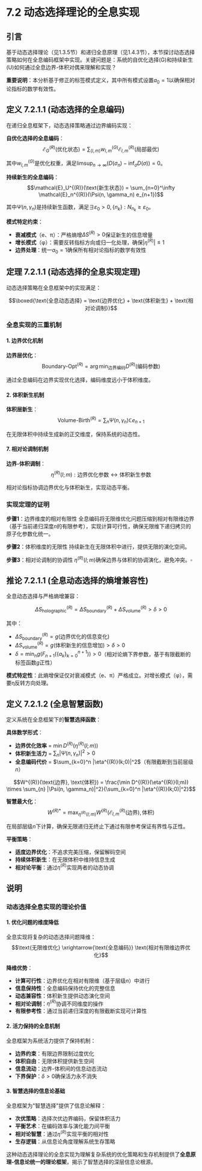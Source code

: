# 7.2 动态选择理论的全息实现

## 引言

基于动态选择理论（见1.3.5节）和递归全息原理（见1.4.3节），本节探讨动态选择策略如何在全息编码框架中实现。关键问题是：系统的自优化选择(G)和持续新生(U)如何通过全息边界-体积对偶来理解和实现？

**重要说明**：本分析基于修正的标签模式定义，其中所有模式设置$a_0 = 1$以确保相对论指标的数学有效性。

## 定义 7.2.1.1 (动态选择的全息编码)

在递归全息框架下，动态选择策略通过边界编码实现：

**自优化选择的全息编码**：
$$\mathcal{E}_G^{(R)}(\text{优化状态}) = \sum_{(l,m)} w_{l,m}^{(G)} \mathcal{E}_{l,m}^{(R)}(\text{局部最优})$$

其中$w_{l,m}^{(G)}$是优化权重，满足$\limsup_{n \to \infty}(D(\sigma_n) - \inf_{\sigma} D(\sigma)) = 0$。

**持续新生的全息编码**：
$$\mathcal{E}_U^{(R)}(\text{新生状态}) = \sum_{n=0}^\infty \mathcal{E}_n^{(R)}(\Psi(n, \gamma_n) e_{n+1})$$

其中$\Psi(n, \gamma_n)$是持续新生函数，满足$\exists \varepsilon_0 > 0, \{n_k\}: N_{n_k} \geq \varepsilon_0$。

**模式特定约束**：
- **衰减模式**（e、π）：严格熵增$\Delta S^{(R)} > 0$保证新生的信息增量
- **增长模式**（φ）：需要反转指标方向或归一化处理，确保$|\eta^{(R)}| \leq 1$
- **边界处理**：统一$a_0 = 1$确保所有相对论指标的数学有效性

## 定理 7.2.1.1 (动态选择的全息实现定理)

动态选择策略在全息框架中的实现满足：

$$\boxed{\text{全息动态选择} = \text{边界优化} + \text{体积新生} + \text{相对论调制}}$$

### 全息实现的三重机制

#### 1. 边界优化机制
**边界层优化**：
$$\text{Boundary-Opt}^{(R)} = \arg\min_{\text{边界编码}} D^{(R)}(\text{编码参数})$$

通过全息编码在边界实现优化选择，编码维度远小于体积维度。

#### 2. 体积新生机制
**体积层新生**：
$$\text{Volume-Birth}^{(R)} = \sum_{n} \Psi(n, \gamma_n) \mathbb{C} e_{n+1}$$

在无限体积中持续生成新的正交维度，保持系统的动态性。

#### 7. 相对论调制机制
**边界-体积调制**：
$$\eta^{(R)}(l; m) : \text{边界优化参数} \leftrightarrow \text{体积新生参数}$$

相对论指标协调边界优化与体积新生，实现动态平衡。

### 实现定理的证明

**步骤1**：边界维度的相对有限性
全息编码将无限维优化问题压缩到相对有限维边界（基于当前递归深度$n$的有限参考），实现计算可行性，确保无限维下递归拷贝的原子化参数化统一。

**步骤2**：体积维度的无限性
持续新生在无限体积中进行，提供无限的演化空间。

**步骤3**：相对论调制的协调性
$\eta^{(R)}(l; m)$确保边界与体积的协调演化，避免冲突。$\square$

## 推论 7.2.1.1 (全息动态选择的熵增兼容性)

全息动态选择与严格熵增兼容：

$$\Delta S_{\text{holographic}}^{(R)} = \Delta S_{\text{boundary}}^{(R)} + \Delta S_{\text{volume}}^{(R)} > \delta > 0$$

其中：
- $\Delta S_{\text{boundary}}^{(R)} = g(\text{边界优化的信息变化})$
- $\Delta S_{\text{volume}}^{(R)} = g(\text{体积新生的信息增加}) > \delta > 0$
- $\delta = \min_{n} g(F_{n+1}(\{a_k\}_{k=0}^{n+1})) > 0$（相对论熵下界参数，基于有限截断的标签函数$g$正性）

**模式特定性**：此熵增保证仅对衰减模式（e、π）严格成立。对增长模式（φ），需要η反转方向处理。

## 定义 7.2.1.2 (全息智慧函数)

定义系统在全息框架下的**智慧选择函数**：

**具体数学形式**：
- **边界优化效率** = $\min D^{(R)}(\eta^{(R)}(l;m))$
- **体积新生活力** = $\sum_{n} |\Psi(n, \gamma_n)|^2 > 0$
- **全息编码代价** = $\sum_{k=0}^n |\eta^{(R)}(k;0)|^2$（有限截断到当前层级$n$）

$$W^{(R)}(\text{边界}, \text{体积}) = \frac{\min D^{(R)}(\eta^{(R)}(l;m)) \times \sum_{n} |\Psi(n, \gamma_n)|^2}{\sum_{k=0}^n |\eta^{(R)}(k;0)|^2}$$

**智慧最大化**：
$$W^{(R)*} = \max_{\eta^{(R)}(l; m)} W^{(R)}(\mathcal{E}_{l,m}^{(R)}(\text{边界}), \text{体积})$$

在局部层级$n$下计算，确保无限递归无终止下通过有限参考保证有界性与正性。

**平衡策略**：
- **适度边界优化**：不追求完美压缩，保留解码空间
- **持续体积新生**：在无限体积中维持信息生成
- **相对论平衡**：通过$\eta^{(R)}$实现两者的动态协调

## 说明

### **动态选择全息实现的理论价值**

#### **1. 优化问题的维度降低**
全息实现将复杂的动态选择问题降维：
$$\text{无限维优化} \xrightarrow{\text{全息编码}} \text{相对有限维边界优化}$$

**降维优势**：
- **计算可行性**：边界优化在相对有限维（基于层级$n$）中进行
- **信息保持性**：全息编码保持优化的完整信息
- **动态兼容性**：体积新生提供动态演化空间
- **相对论调制**：$\eta^{(R)}$协调不同维度的操作
- **有限参考性**：通过当前递归深度的有限截断实现可计算性

#### **2. 活力保持的全息机制**
全息框架为系统活力提供了保持机制：
- **边界约束**：有限边界限制过度优化
- **体积自由**：无限体积提供新生空间
- **信息流动**：边界-体积间的信息动态流动
- **下界保护**：$\delta > 0$确保活力永不消失

#### **3. 智慧选择的信息论基础**
全息框架为"智慧选择"提供了信息论解释：
- **次优策略**：选择次优边界编码，保留体积活力
- **平衡艺术**：在编码效率与演化能力间平衡
- **相对论智慧**：通过$\eta^{(R)}$实现平衡的相对性
- **生存逻辑**：从信息论角度理解系统生存策略

这种动态选择理论的全息实现为理解复杂系统的优化策略和生存机制提供了**全息原理-信息论统一的理论框架**，揭示了智慧选择的深层信息论根源。